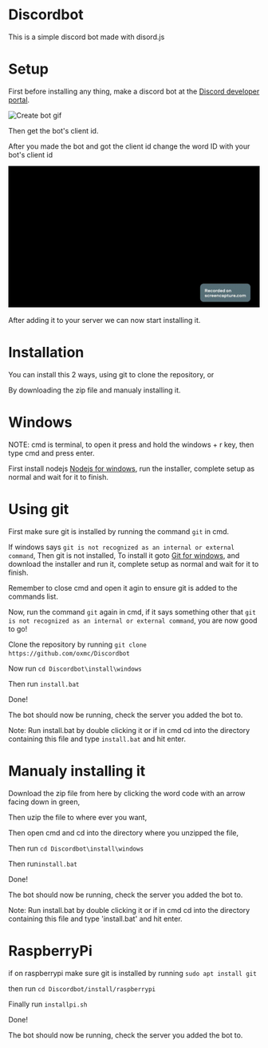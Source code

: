 # Discordbot

This is a simple discord bot made with disord.js

# Setup

First before installing any thing, make a discord bot at the <a href="https://discord.com/developers/applications">Discord developer portal</a>.

![Create bot gif](https://raw.githubusercontent.com/oxmc/Discordbot/main/docs/readmeassets/gifs/addbot.gif)

Then get the bot's client id.

After you made the bot and got the client id change the word ID with your bot's client id

![Bot added to server gif](https://raw.githubusercontent.com/oxmc/Discordbot/main/docs/readmeassets/gifs/botadded.gif)

After adding it to your server we can now start installing it.

# Installation

You can install this 2 ways, using git to clone the repository, or

By downloading the zip file and manualy installing it.

# Windows

NOTE: cmd is terminal, to open it press and hold the windows + r key, then type cmd and press enter.

First install nodejs <a href="https://nodejs.org">Nodejs for windows</a>, run the installer, complete setup as normal and wait for it to finish.


# Using git

First make sure git is installed by running the command `git` in cmd.

If windows says `git is not recognized as an internal or external command`, Then git is not installed,
To install it goto <a href="">Git for windows</a>, and download the installer and run it, complete setup as normal and wait for it to finish.

Remember to close cmd and open it agin to ensure git is added to the commands list.

Now, run the command `git` again in cmd, if it says something other that `git is not recognized as an internal or external command`, you are now good to go!

Clone the repository by running `git clone https://github.com/oxmc/Discordbot`

Now run `cd Discordbot\install\windows`

Then run `install.bat`

Done!

The bot should now be running, check the server you added the bot to.

Note: Run install.bat by double clicking it or if in cmd cd into the directory containing this file and type `install.bat` and hit enter.

# Manualy installing it

Download the zip file from here by clicking the word code with an arrow facing down in green,

Then uzip the file to where ever you want,

Then open cmd and cd into the directory where you unzipped the file,

Then run `cd Discordbot\install\windows`

Then run`install.bat`

Done!

The bot should now be running, check the server you added the bot to.

Note: Run install.bat by double clicking it or if in cmd cd into the directory containing this file and type 'install.bat' and hit enter.

# RaspberryPi

if on raspberrypi make sure git is installed by running `sudo apt install git`

then run `cd Discordbot/install/raspberrypi`

Finally run `installpi.sh`

Done!

The bot should now be running, check the server you added the bot to.
